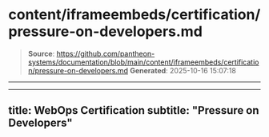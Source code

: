 # content/iframeembeds/certification/pressure-on-developers.md

> **Source**: https://github.com/pantheon-systems/documentation/blob/main/content/iframeembeds/certification/pressure-on-developers.md
> **Generated**: 2025-10-16 15:07:18

---

---
title: WebOps Certification
subtitle: "Pressure on Developers"
---

<Partial file="certification-guide/pressure-on-developers.md" />
